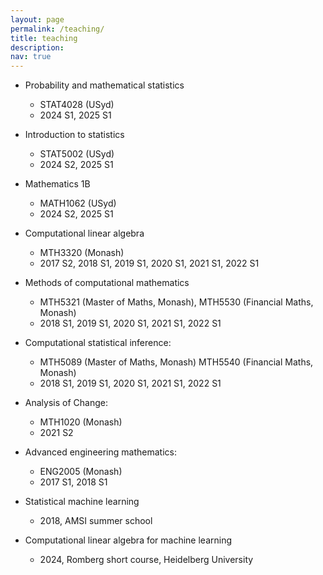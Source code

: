 ```yaml
---
layout: page
permalink: /teaching/
title: teaching
description: 
nav: true
---
```


* Probability and mathematical statistics
  * STAT4028 (USyd)
  * 2024 S1, 2025 S1

* Introduction to statistics
  * STAT5002 (USyd)
  * 2024 S2, 2025 S1

* Mathematics 1B
  * MATH1062 (USyd)
  * 2024 S2, 2025 S1
  
* Computational linear algebra
  * MTH3320 (Monash)
  * 2017 S2, 2018 S1, 2019 S1, 2020 S1, 2021 S1, 2022 S1

* Methods of computational mathematics 
  * MTH5321 (Master of Maths, Monash), MTH5530 (Financial Maths, Monash)
  * 2018 S1, 2019 S1, 2020 S1, 2021 S1, 2022 S1
  
* Computational statistical inference: 
  * MTH5089 (Master of Maths, Monash) MTH5540 (Financial Maths, Monash)
  * 2018 S1, 2019 S1, 2020 S1, 2021 S1, 2022 S1

* Analysis of Change: 
  * MTH1020 (Monash)
  * 2021 S2

* Advanced engineering mathematics: 
  * ENG2005 (Monash)
  * 2017 S1, 2018 S1
    
* Statistical machine learning
  * 2018, AMSI summer school 
  
* Computational linear algebra for machine learning
  * 2024, Romberg short course, Heidelberg University